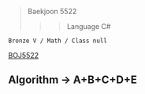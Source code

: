 >Baekjoon 5522
>>>Language C#

```Bronze V / Math / Class null```

[BOJ5522](https://www.acmicpc.net/problem/5522)<br>
<h2> Algorithm -> A+B+C+D+E <br>

